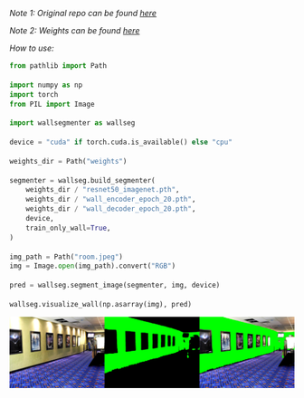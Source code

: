 *Note 1: Original repo can be found [here](https://github.com/bjekic/WallSegmentation)*

*Note 2: Weights can be found [here](https://drive.google.com/drive/folders/1xh-MBuALwvNNFnLe-eofZU_wn8y3ZxJg?usp=sharing)*

*How to use:*

```python
from pathlib import Path

import numpy as np
import torch
from PIL import Image

import wallsegmenter as wallseg

device = "cuda" if torch.cuda.is_available() else "cpu"

weights_dir = Path("weights")

segmenter = wallseg.build_segmenter(
    weights_dir / "resnet50_imagenet.pth",
    weights_dir / "wall_encoder_epoch_20.pth",
    weights_dir / "wall_decoder_epoch_20.pth",
    device,
    train_only_wall=True,
)

img_path = Path("room.jpeg")
img = Image.open(img_path).convert("RGB")

pred = wallseg.segment_image(segmenter, img, device)

wallseg.visualize_wall(np.asarray(img), pred)
```

![png](wallseg_result.png)
